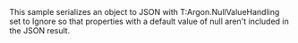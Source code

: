 <?xml version="1.0" encoding="utf-8"?>
<topic id="NullValueHandlingIgnore" revisionNumber="1">
  <developerConceptualDocument xmlns="http://ddue.schemas.microsoft.com/authoring/2003/5" xmlns:xlink="http://www.w3.org/1999/xlink">
    <introduction>
      <para>This sample serializes an object to JSON with <codeEntityReference>T:Argon.NullValueHandling</codeEntityReference>
      set to Ignore so that properties with a default value of null aren't included in the JSON result.</para>
    </introduction>
    <section>
      <title>Sample</title>
      <content>
        <code lang="cs" source="..\Src\Tests\Documentation\Samples\Serializer\NullValueHandlingIgnore.cs" region="Types" title="Types" />
        <code lang="cs" source="..\Src\Tests\Documentation\Samples\Serializer\NullValueHandlingIgnore.cs" region="Usage" title="Usage" />
      </content>
    </section>
  </developerConceptualDocument>
</topic>
